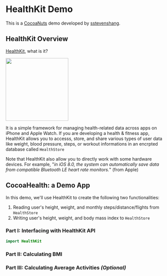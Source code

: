 # HealthKit Demo

This is a [CocoaNuts](https://sites.google.com/site/cocoanutsios/home) demo developed by [sstevenshang](https://github.com/sstevenshang).

## HealthKit Overview

[HealthKit](https://developer.apple.com/documentation/healthkit), what is it?

<img src="https://cdn.macrumors.com/article-new/2014/09/healthkit-logo.png" width="200"/>

It is a simple framework for managing health-related data across apps on iPhone and Apple Watch. If you are developing a health & fitness app, HealthKit allows you to accesss, store, and share various types of user data like weight, blood pressure, steps, or workout informations in an encrpted database called `HealthStore`

Note that HealthKit also allow you to directly work with some hardware devices. For example, "*in iOS 8.0, the system can automatically save data from compatible Bluetooth LE heart rate monitors.*" (from Apple)

## CocoaHealth: a Demo App

In this demo, we'll use HealthKit to create the following two functionalities:

1) Reading user's height, weight, and monthly steps/distance/flights from `HealthStore`
2) Writing user's height, weight, and body mass index to `HealthStore`

### Part I: Interfacing with HealthKit API

```swift
import HealthKit
```

### Part II: Calculating BMI

### Part III: Calculating Average Activities *(Optional)*
